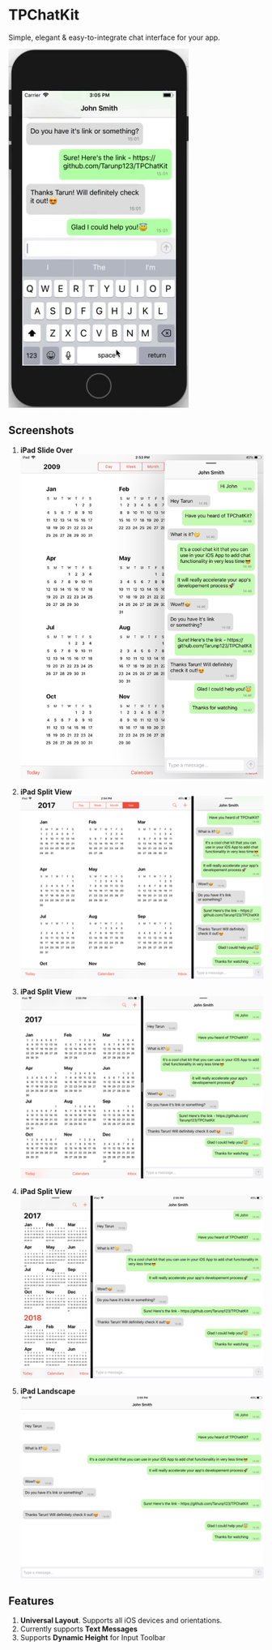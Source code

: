 # TPChatKit
Simple, elegant &amp; easy-to-integrate chat interface for your app.

![TPChatKit Quick Demo Video](https://github.com/Tarunp123/TPChatKit/blob/master/public_resources/TPChatKitDynamicHeightSupport-Demo.gif)





## Screenshots
1. **iPad Slide Over**
![TPChatKit iPad SlideOver Layout](https://github.com/Tarunp123/TPChatKit/blob/master/public_resources/SlideOver.PNG)

2. **iPad Split View**
![TPChatKit iPad SlideOver Layout](https://github.com/Tarunp123/TPChatKit/blob/master/public_resources/SplitView1.PNG)

3. **iPad Split View**
![TPChatKit iPad SlideOver Layout](https://github.com/Tarunp123/TPChatKit/blob/master/public_resources/SplitView2.PNG)

4. **iPad Split View**
![TPChatKit iPad SlideOver Layout](https://github.com/Tarunp123/TPChatKit/blob/master/public_resources/SplitView3.PNG)

5. **iPad Landscape**
![TPChatKit iPad SlideOver Layout](https://github.com/Tarunp123/TPChatKit/blob/master/public_resources/iPad_Landscape.PNG)





## Features
1. **Universal Layout**. Supports all iOS devices and orientations.
2. Currently supports **Text Messages**
3. Supports **Dynamic Height** for Input Toolbar



